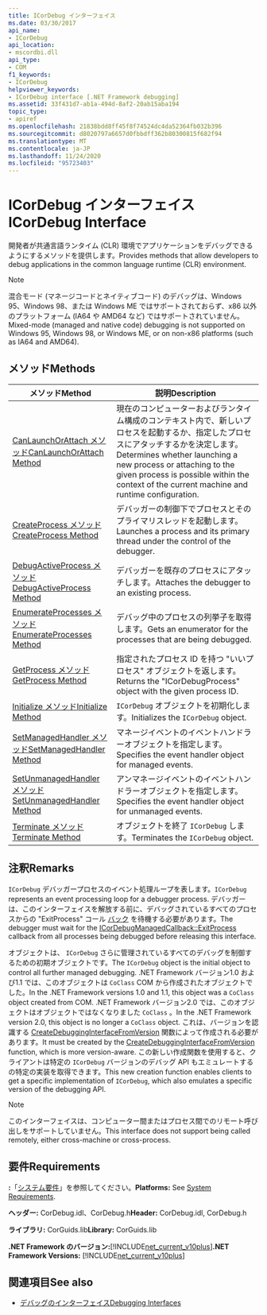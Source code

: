 ```yaml
---
title: ICorDebug インターフェイス
ms.date: 03/30/2017
api_name:
- ICorDebug
api_location:
- mscordbi.dll
api_type:
- COM
f1_keywords:
- ICorDebug
helpviewer_keywords:
- ICorDebug interface [.NET Framework debugging]
ms.assetid: 33f431d7-ab1a-494d-8af2-20ab15aba194
topic_type:
- apiref
ms.openlocfilehash: 21838bdd8ff45f8f74524dc4da52364fb032b396
ms.sourcegitcommit: d8020797a6657d0fbbdff362b80300815f682f94
ms.translationtype: MT
ms.contentlocale: ja-JP
ms.lasthandoff: 11/24/2020
ms.locfileid: "95723403"
---
```

# <a name="icordebug-interface"></a><span data-ttu-id="164f6-102">ICorDebug インターフェイス</span><span class="sxs-lookup"><span data-stu-id="164f6-102">ICorDebug Interface</span></span>

<span data-ttu-id="164f6-103">開発者が共通言語ランタイム (CLR) 環境でアプリケーションをデバッグできるようにするメソッドを提供します。</span><span class="sxs-lookup"><span data-stu-id="164f6-103">Provides methods that allow developers to debug applications in the common language runtime (CLR) environment.</span></span>  
  
> [!NOTE]
> <span data-ttu-id="164f6-104">混合モード (マネージコードとネイティブコード) のデバッグは、Windows 95、Windows 98、または Windows ME ではサポートされておらず、x86 以外のプラットフォーム (IA64 や AMD64 など) ではサポートされていません。</span><span class="sxs-lookup"><span data-stu-id="164f6-104">Mixed-mode (managed and native code) debugging is not supported on Windows 95, Windows 98, or Windows ME, or on non-x86 platforms (such as IA64 and AMD64).</span></span>  
  
## <a name="methods"></a><span data-ttu-id="164f6-105">メソッド</span><span class="sxs-lookup"><span data-stu-id="164f6-105">Methods</span></span>  
  
|<span data-ttu-id="164f6-106">メソッド</span><span class="sxs-lookup"><span data-stu-id="164f6-106">Method</span></span>|<span data-ttu-id="164f6-107">説明</span><span class="sxs-lookup"><span data-stu-id="164f6-107">Description</span></span>|  
|------------|-----------------|  
|[<span data-ttu-id="164f6-108">CanLaunchOrAttach メソッド</span><span class="sxs-lookup"><span data-stu-id="164f6-108">CanLaunchOrAttach Method</span></span>](icordebug-canlaunchorattach-method.md)|<span data-ttu-id="164f6-109">現在のコンピューターおよびランタイム構成のコンテキスト内で、新しいプロセスを起動するか、指定したプロセスにアタッチするかを決定します。</span><span class="sxs-lookup"><span data-stu-id="164f6-109">Determines whether launching a new process or attaching to the given process is possible within the context of the current machine and runtime configuration.</span></span>|  
|[<span data-ttu-id="164f6-110">CreateProcess メソッド</span><span class="sxs-lookup"><span data-stu-id="164f6-110">CreateProcess Method</span></span>](icordebug-createprocess-method.md)|<span data-ttu-id="164f6-111">デバッガーの制御下でプロセスとそのプライマリスレッドを起動します。</span><span class="sxs-lookup"><span data-stu-id="164f6-111">Launches a process and its primary thread under the control of the debugger.</span></span>|  
|[<span data-ttu-id="164f6-112">DebugActiveProcess メソッド</span><span class="sxs-lookup"><span data-stu-id="164f6-112">DebugActiveProcess Method</span></span>](icordebug-debugactiveprocess-method.md)|<span data-ttu-id="164f6-113">デバッガーを既存のプロセスにアタッチします。</span><span class="sxs-lookup"><span data-stu-id="164f6-113">Attaches the debugger to an existing process.</span></span>|  
|[<span data-ttu-id="164f6-114">EnumerateProcesses メソッド</span><span class="sxs-lookup"><span data-stu-id="164f6-114">EnumerateProcesses Method</span></span>](icordebug-enumerateprocesses-method.md)|<span data-ttu-id="164f6-115">デバッグ中のプロセスの列挙子を取得します。</span><span class="sxs-lookup"><span data-stu-id="164f6-115">Gets an enumerator for the processes that are being debugged.</span></span>|  
|[<span data-ttu-id="164f6-116">GetProcess メソッド</span><span class="sxs-lookup"><span data-stu-id="164f6-116">GetProcess Method</span></span>](icordebug-getprocess-method.md)|<span data-ttu-id="164f6-117">指定されたプロセス ID を持つ "いいプロセス" オブジェクトを返します。</span><span class="sxs-lookup"><span data-stu-id="164f6-117">Returns the "ICorDebugProcess" object with the given process ID.</span></span>|  
|[<span data-ttu-id="164f6-118">Initialize メソッド</span><span class="sxs-lookup"><span data-stu-id="164f6-118">Initialize Method</span></span>](icordebug-initialize-method.md)|<span data-ttu-id="164f6-119">`ICorDebug` オブジェクトを初期化します。</span><span class="sxs-lookup"><span data-stu-id="164f6-119">Initializes the `ICorDebug` object.</span></span>|  
|[<span data-ttu-id="164f6-120">SetManagedHandler メソッド</span><span class="sxs-lookup"><span data-stu-id="164f6-120">SetManagedHandler Method</span></span>](icordebug-setmanagedhandler-method.md)|<span data-ttu-id="164f6-121">マネージイベントのイベントハンドラーオブジェクトを指定します。</span><span class="sxs-lookup"><span data-stu-id="164f6-121">Specifies the event handler object for managed events.</span></span>|  
|[<span data-ttu-id="164f6-122">SetUnmanagedHandler メソッド</span><span class="sxs-lookup"><span data-stu-id="164f6-122">SetUnmanagedHandler Method</span></span>](icordebug-setunmanagedhandler-method.md)|<span data-ttu-id="164f6-123">アンマネージイベントのイベントハンドラーオブジェクトを指定します。</span><span class="sxs-lookup"><span data-stu-id="164f6-123">Specifies the event handler object for unmanaged events.</span></span>|  
|[<span data-ttu-id="164f6-124">Terminate メソッド</span><span class="sxs-lookup"><span data-stu-id="164f6-124">Terminate Method</span></span>](icordebug-terminate-method.md)|<span data-ttu-id="164f6-125">オブジェクトを終了 `ICorDebug` します。</span><span class="sxs-lookup"><span data-stu-id="164f6-125">Terminates the `ICorDebug` object.</span></span>|  
  
## <a name="remarks"></a><span data-ttu-id="164f6-126">注釈</span><span class="sxs-lookup"><span data-stu-id="164f6-126">Remarks</span></span>  

 <span data-ttu-id="164f6-127">`ICorDebug` デバッガープロセスのイベント処理ループを表します。</span><span class="sxs-lookup"><span data-stu-id="164f6-127">`ICorDebug` represents an event processing loop for a debugger process.</span></span> <span data-ttu-id="164f6-128">デバッガーは、このインターフェイスを解放する前に、デバッグされているすべてのプロセスからの "ExitProcess" コール [バック](icordebugmanagedcallback-exitprocess-method.md) を待機する必要があります。</span><span class="sxs-lookup"><span data-stu-id="164f6-128">The debugger must wait for the [ICorDebugManagedCallback::ExitProcess](icordebugmanagedcallback-exitprocess-method.md) callback from all processes being debugged before releasing this interface.</span></span>  
  
 <span data-ttu-id="164f6-129">オブジェクトは、 `ICorDebug` さらに管理されているすべてのデバッグを制御するための初期オブジェクトです。</span><span class="sxs-lookup"><span data-stu-id="164f6-129">The `ICorDebug` object is the initial object to control all further managed debugging.</span></span> <span data-ttu-id="164f6-130">.NET Framework バージョン1.0 および1.1 では、このオブジェクトは `CoClass` COM から作成されたオブジェクトでした。</span><span class="sxs-lookup"><span data-stu-id="164f6-130">In the .NET Framework versions 1.0 and 1.1, this object was a `CoClass` object created from COM.</span></span> <span data-ttu-id="164f6-131">.NET Framework バージョン2.0 では、このオブジェクトはオブジェクトではなくなりました `CoClass` 。</span><span class="sxs-lookup"><span data-stu-id="164f6-131">In the .NET Framework version 2.0, this object is no longer a `CoClass` object.</span></span> <span data-ttu-id="164f6-132">これは、バージョンを認識する [CreateDebuggingInterfaceFromVersion](../hosting/createdebugginginterfacefromversion-function.md) 関数によって作成される必要があります。</span><span class="sxs-lookup"><span data-stu-id="164f6-132">It must be created by the [CreateDebuggingInterfaceFromVersion](../hosting/createdebugginginterfacefromversion-function.md) function, which is more version-aware.</span></span> <span data-ttu-id="164f6-133">この新しい作成関数を使用すると、クライアントは特定の `ICorDebug` バージョンのデバッグ API もエミュレートするの特定の実装を取得できます。</span><span class="sxs-lookup"><span data-stu-id="164f6-133">This new creation function enables clients to get a specific implementation of `ICorDebug`, which also emulates a specific version of the debugging API.</span></span>  
  
> [!NOTE]
> <span data-ttu-id="164f6-134">このインターフェイスは、コンピューター間またはプロセス間でのリモート呼び出しをサポートしていません。</span><span class="sxs-lookup"><span data-stu-id="164f6-134">This interface does not support being called remotely, either cross-machine or cross-process.</span></span>  
  
## <a name="requirements"></a><span data-ttu-id="164f6-135">要件</span><span class="sxs-lookup"><span data-stu-id="164f6-135">Requirements</span></span>  

 <span data-ttu-id="164f6-136">**:**「[システム要件](../../get-started/system-requirements.md)」を参照してください。</span><span class="sxs-lookup"><span data-stu-id="164f6-136">**Platforms:** See [System Requirements](../../get-started/system-requirements.md).</span></span>  
  
 <span data-ttu-id="164f6-137">**ヘッダー:** CorDebug.idl、CorDebug.h</span><span class="sxs-lookup"><span data-stu-id="164f6-137">**Header:** CorDebug.idl, CorDebug.h</span></span>  
  
 <span data-ttu-id="164f6-138">**ライブラリ:** CorGuids.lib</span><span class="sxs-lookup"><span data-stu-id="164f6-138">**Library:** CorGuids.lib</span></span>  
  
 <span data-ttu-id="164f6-139">**.NET Framework のバージョン:**[!INCLUDE[net_current_v10plus](../../../../includes/net-current-v10plus-md.md)]</span><span class="sxs-lookup"><span data-stu-id="164f6-139">**.NET Framework Versions:** [!INCLUDE[net_current_v10plus](../../../../includes/net-current-v10plus-md.md)]</span></span>  
  
## <a name="see-also"></a><span data-ttu-id="164f6-140">関連項目</span><span class="sxs-lookup"><span data-stu-id="164f6-140">See also</span></span>

- [<span data-ttu-id="164f6-141">デバッグのインターフェイス</span><span class="sxs-lookup"><span data-stu-id="164f6-141">Debugging Interfaces</span></span>](debugging-interfaces.md)
